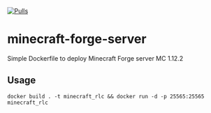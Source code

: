 <a href="https://hub.docker.com/repository/docker/grosa1/minecraft-forge-server">
        <img src="https://img.shields.io/docker/pulls/grosa1/minecraft-forge-server.svg?style=flat-square&color=brightgreen&logo=docker&logoColor=white"
            alt="Pulls"></a> 

# minecraft-forge-server

Simple Dockerfile to deploy Minecraft Forge server MC 1.12.2

## Usage
```
docker build . -t minecraft_rlc && docker run -d -p 25565:25565 minecraft_rlc
```
